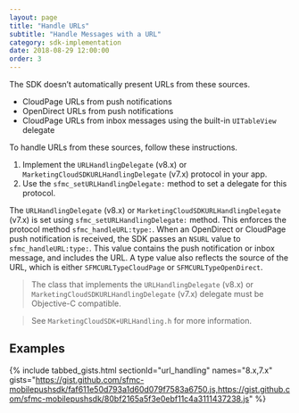 ```yaml
---
layout: page
title: "Handle URLs"
subtitle: "Handle Messages with a URL"
category: sdk-implementation
date: 2018-08-29 12:00:00
order: 3
---
```


The SDK doesn’t automatically present URLs from these sources.
* CloudPage URLs from push notifications
* OpenDirect URLs from push notifications
* CloudPage URLs from inbox messages using the built-in `UITableView` delegate

To handle URLs from these sources, follow these instructions.

1. Implement the `URLHandlingDelegate` (v8.x) or `MarketingCloudSDKURLHandlingDelegate` (v7.x) protocol in your app.
2. Use the `sfmc_setURLHandlingDelegate:` method to set a delegate for this protocol.

The `URLHandlingDelegate` (v8.x) or `MarketingCloudSDKURLHandlingDelegate` (v7.x) is set using `sfmc_setURLHandlingDelegate:` method. This enforces the protocol method `sfmc_handleURL:type:`. When an OpenDirect or CloudPage push notification is received, the SDK passes an `NSURL` value to `sfmc_handleURL:type:`. This value contains the push notification or inbox message, and includes the URL. A type value also reflects the source of the URL, which is either `SFMCURLTypeCloudPage` or `SFMCURLTypeOpenDirect`.

> The class that implements the `URLHandlingDelegate` (v8.x) or `MarketingCloudSDKURLHandlingDelegate` (v7.x) delegate must be Objective-C compatible.

> See `MarketingCloudSDK+URLHandling.h` for more information.

## Examples

{% include tabbed_gists.html sectionId="url_handling" names="8.x,7.x" gists="https://gist.github.com/sfmc-mobilepushsdk/faf611e50d793a1d60d079f7583a6750.js,https://gist.github.com/sfmc-mobilepushsdk/80bf2165a5f3e0ebf11c4a3111437238.js" %}

